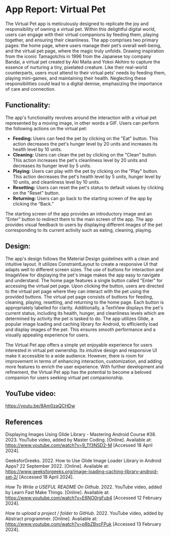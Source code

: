 # App Report: Virtual Pet
The Virtual Pet app is meticulously designed to replicate the joy and responsibility of owning a virtual pet. Within this delightful digital
world, users can engage with their virtual companions by feeding them, playing together, and ensuring their cleanliness. The app comprises 
two primary pages: the home page, where users manage their pet’s overall well-being, and the virtual pet page, where the magic truly unfolds.
Drawing inspiration from the iconic Tamagotchis in 1996 from the Japanese toy company Bandai, a virtual pet created by Aki Maita and 
Yokoi Akihiro to capture the essence of nurturing a tiny, pixelated creature. Like their real-world counterparts, users must attend to their 
virtual pets’ needs by feeding them, playing mini-games, and maintaining their health. Neglecting these responsibilities could lead to a digital demise, 
emphasizing the importance of care and connection. 

## Functionality:
The app's functionality revolves around the interaction with a virtual pet represented by a moving image, in other words a GIF. 
Users can perform the following actions on the virtual pet: 
- **Feeding:** Users can feed the pet by clicking on the "Eat" button. This action decreases the pet's hunger level by 20 units and increases its 
health level by 10 units. 
- **Cleaning:** Users can clean the pet by clicking on the "Clean" button. This action increases the pet's cleanliness level by 20 units and 
decreases its hunger level by 5 units. 
- **Playing:** Users can play with the pet by clicking on the "Play" button. This action decreases the pet's health level by 5 units, hunger level 
by 10 units, and cleanliness level by 10 units. 
- **Resetting:** Users can reset the pet's status to default values by clicking on the "Reset" button. 
- **Returning:** Users can go back to the starting screen of the app by clicking the “Back.” 

The starting screen of the app provides an introductory image and an “Enter” button to redirect them to the main screen of the app. The app provides visual feedback to users by displaying different images of the pet corresponding to its current activity such as eating, cleaning, playing. 

## Design:
The app's design follows the Material Design guidelines with a clean and intuitive layout. It utilizes ConstraintLayout to create a 
responsive UI that adapts well to different screen sizes. The use of buttons for interaction and ImageView for displaying the pet's image 
makes the app easy to navigate and understand. 
The home page features a single button called "Enter" for accessing the virtual pet page. Upon clicking the button, users are directed to the 
virtual pet page where they can interact with the pet using the provided buttons. 
The virtual pet page consists of buttons for feeding, cleaning, playing, resetting, and returning to the home page. Each button is 
appropriately labelled for clarity. Additionally, a TextView displays the pet's current status, including its health, hunger, and cleanliness 
levels which are determined by activity the pet is tasked to do. 
The app utilizes Glide, a popular image loading and caching library for Android, to efficiently load and display images of the pet. This 
ensures smooth performance and a visually appealing experience for users. 

The Virtual Pet app offers a simple yet enjoyable experience for users interested in virtual pet ownership. Its intuitive 
design and responsive UI make it accessible to a wide audience. However, there is room for improvement in terms of enhancing interaction, 
customization, and adding more features to enrich the user experience. With further development and refinement, the Virtual Pet app has the 
potential to become a beloved companion for users seeking virtual pet companionship. 

## YouTube video:  

https://youtu.be/8Am0zaQCHDw 

## References

Displaying Images Using Glide Library - Mastering Android Course #38. 2023. YouTube video, added by Master Coding. [Online]. 
Available at: https://www.youtube.com/watch?v=9_Tf3NSD2-M [Accessed 18 April 2024]. 

GeeksforGreeks. 2022. How to Use Glide Image Loader Library in Android Apps? 22 September 2022. [Online]. 
Available at: https://www.geeksforgeeks.org/image-loading-caching-library-android-set-2/ [Accessed 18 April 2024]. 

*How To Write a USEFUL README On Github.* 2022. YouTube video, added by Learn Fast Make Things. [Online]. Available at: https://www.youtube.com/watch?v=E6NO0rgFub4 [Accessed 12 February 2024]. 

*How to upload a project / folder to GitHub.* 2022. YouTube video, added by Abstract programmer. [Online]. Available at: https://www.youtube.com/watch?v=p8bZBvcFPuk [Accessed 13 February 2024].
